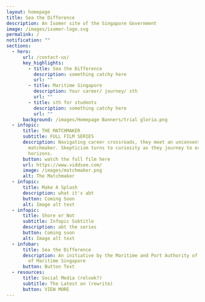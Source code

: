 ```yaml
---
layout: homepage
title: Sea the Difference
description: An Isomer site of the Singapore Government
image: /images/isomer-logo.svg
permalink: /
notification: ""
sections:
  - hero:
      url: /contact-us/
      key_highlights:
        - title: Sea the Difference
          description: something catchy here
          url: ""
        - title: Maritime Singapore
          description: Your career/ journey/ sth
          url: ""
        - title: sth for students
          description: something catchy here
          url: ""
      background: /images/Homepage Banners/trial gloria.png
  - infopic:
      title: THE MATCHMAKER
      subtitle: FULL FILM SERIES
      description: Navigating career crossroads, they meet an unconventional
        matchmaker. Skepticism turns to curiosity as they journey to explore new
        horizons.
      button: watch the full film here
      url: https://www.viddsee.com/
      image: /images/matchmaker.png
      alt: The Matchmaker
  - infopic:
      title: Make A Splash
      description: what it's abt
      button: Coming Soon
      alt: Image alt text
  - infopic:
      title: Shore or Not
      subtitle: Infopic Subtitle
      description: abt the series
      button: Coming soon
      alt: Image alt text
  - infobar:
      title: Sea the Difference
      description: An initiative by the Maritime and Port Authority of Singapore, part
        of Maritime Singapore
      button: Button Text
  - resources:
      title: Social Media (relook?)
      subtitle: The Latest on (rewrite)
      button: VIEW MORE
---
```

